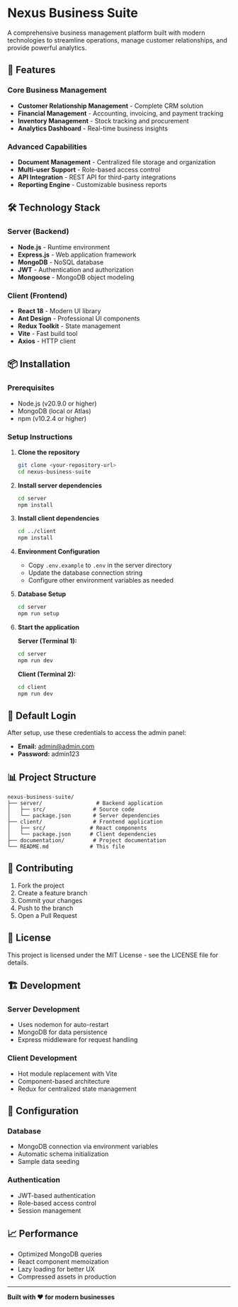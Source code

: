 # Nexus Business Suite

A comprehensive business management platform built with modern technologies to streamline operations, manage customer relationships, and provide powerful analytics.

## 🚀 Features

### Core Business Management
- **Customer Relationship Management** - Complete CRM solution
- **Financial Management** - Accounting, invoicing, and payment tracking
- **Inventory Management** - Stock tracking and procurement
- **Analytics Dashboard** - Real-time business insights

### Advanced Capabilities
- **Document Management** - Centralized file storage and organization
- **Multi-user Support** - Role-based access control
- **API Integration** - REST API for third-party integrations
- **Reporting Engine** - Customizable business reports

## 🛠️ Technology Stack

### Server (Backend)
- **Node.js** - Runtime environment
- **Express.js** - Web application framework
- **MongoDB** - NoSQL database
- **JWT** - Authentication and authorization
- **Mongoose** - MongoDB object modeling

### Client (Frontend)
- **React 18** - Modern UI library
- **Ant Design** - Professional UI components
- **Redux Toolkit** - State management
- **Vite** - Fast build tool
- **Axios** - HTTP client

## 📦 Installation

### Prerequisites
- Node.js (v20.9.0 or higher)
- MongoDB (local or Atlas)
- npm (v10.2.4 or higher)

### Setup Instructions

1. **Clone the repository**
   ```bash
   git clone <your-repository-url>
   cd nexus-business-suite
   ```

2. **Install server dependencies**
   ```bash
   cd server
   npm install
   ```

3. **Install client dependencies**
   ```bash
   cd ../client
   npm install
   ```

4. **Environment Configuration**
   - Copy `.env.example` to `.env` in the server directory
   - Update the database connection string
   - Configure other environment variables as needed

5. **Database Setup**
   ```bash
   cd server
   npm run setup
   ```

6. **Start the application**
   
   **Server (Terminal 1):**
   ```bash
   cd server
   npm run dev
   ```
   
   **Client (Terminal 2):**
   ```bash
   cd client
   npm run dev
   ```

## 🔐 Default Login

After setup, use these credentials to access the admin panel:
- **Email:** admin@admin.com
- **Password:** admin123

## 📊 Project Structure

```
nexus-business-suite/
├── server/                 # Backend application
│   ├── src/               # Source code
│   └── package.json       # Server dependencies
├── client/                # Frontend application
│   ├── src/              # React components
│   └── package.json      # Client dependencies
├── documentation/         # Project documentation
└── README.md             # This file
```

## 🤝 Contributing

1. Fork the project
2. Create a feature branch
3. Commit your changes
4. Push to the branch
5. Open a Pull Request

## 📄 License

This project is licensed under the MIT License - see the LICENSE file for details.

## 🏗️ Development

### Server Development
- Uses nodemon for auto-restart
- MongoDB for data persistence
- Express middleware for request handling

### Client Development
- Hot module replacement with Vite
- Component-based architecture
- Redux for centralized state management

## 🔧 Configuration

### Database
- MongoDB connection via environment variables
- Automatic schema initialization
- Sample data seeding

### Authentication
- JWT-based authentication
- Role-based access control
- Session management

## 📈 Performance

- Optimized MongoDB queries
- React component memoization
- Lazy loading for better UX
- Compressed assets in production

---

**Built with ❤️ for modern businesses**
